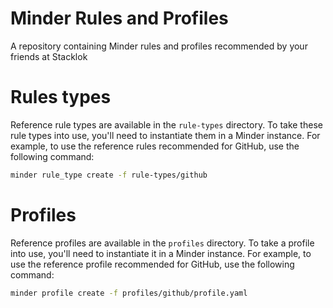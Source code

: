 # Minder Rules and Profiles

A repository containing Minder rules and profiles recommended by your friends at Stacklok

# Rules types

Reference rule types are available in the `rule-types` directory. To take these rule types
into use, you'll need to instantiate them in a Minder instance. For example, to use the
reference rules recommended for GitHub, use the following command:
    
```bash
minder rule_type create -f rule-types/github
```

# Profiles

Reference profiles are available in the `profiles` directory. To take a profile
into use, you'll need to instantiate it in a Minder instance. For example, to use the
reference profile recommended for GitHub, use the following command:

```bash
minder profile create -f profiles/github/profile.yaml
```

